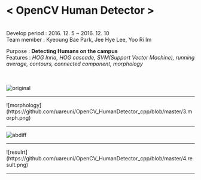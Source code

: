 <b><h1>< OpenCV Human Detector ></h1></b> 
<br/>
Develop period : 2016. 12. 5 ~ 2016. 12. 10 <br />
Team member : Kyeoung Bae Park, Jee Hye Lee, Yoo Ri Im <br />

Purpose : <b> Detecting Humans on the campus </b> <br />
Features : <i>HOG Inria, HOG cascade, SVM(Support Vector Machine), running average, contours, connected component, morphology</i> <br /><br /><br />

![original](https://github.com/uareuni/OpenCV_HumanDetector_cpp/blob/master/1.original.png)



<hr />
![morphology](https://github.com/uareuni/OpenCV_HumanDetector_cpp/blob/master/3.morph.png)

<hr />

![abdiff](https://github.com/uareuni/OpenCV_HumanDetector_cpp/blob/master/2.abdiff.png)


<hr />
![resulrt](https://github.com/uareuni/OpenCV_HumanDetector_cpp/blob/master/4.result.png)

<hr />
